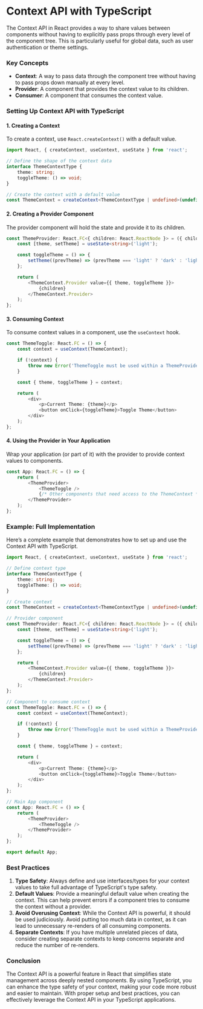 # Context API with TypeScript

The Context API in React provides a way to share values between components without having to explicitly pass props through every level of the component tree. This is particularly useful for global data, such as user authentication or theme settings.

### Key Concepts

- **Context**: A way to pass data through the component tree without having to pass props down manually at every level.
- **Provider**: A component that provides the context value to its children.
- **Consumer**: A component that consumes the context value.

### Setting Up Context API with TypeScript

#### 1. Creating a Context

To create a context, use `React.createContext()` with a default value.

```typescript
import React, { createContext, useContext, useState } from 'react';

// Define the shape of the context data
interface ThemeContextType {
    theme: string;
    toggleTheme: () => void;
}

// Create the context with a default value
const ThemeContext = createContext<ThemeContextType | undefined>(undefined);
```

#### 2. Creating a Provider Component

The provider component will hold the state and provide it to its children.

```typescript
const ThemeProvider: React.FC<{ children: React.ReactNode }> = ({ children }) => {
    const [theme, setTheme] = useState<string>('light');

    const toggleTheme = () => {
        setTheme((prevTheme) => (prevTheme === 'light' ? 'dark' : 'light'));
    };

    return (
        <ThemeContext.Provider value={{ theme, toggleTheme }}>
            {children}
        </ThemeContext.Provider>
    );
};
```

#### 3. Consuming Context

To consume context values in a component, use the `useContext` hook.

```typescript
const ThemeToggle: React.FC = () => {
    const context = useContext(ThemeContext);

    if (!context) {
        throw new Error('ThemeToggle must be used within a ThemeProvider');
    }

    const { theme, toggleTheme } = context;

    return (
        <div>
            <p>Current Theme: {theme}</p>
            <button onClick={toggleTheme}>Toggle Theme</button>
        </div>
    );
};
```

#### 4. Using the Provider in Your Application

Wrap your application (or part of it) with the provider to provide context values to components.

```typescript
const App: React.FC = () => {
    return (
        <ThemeProvider>
            <ThemeToggle />
            {/* Other components that need access to the ThemeContext */}
        </ThemeProvider>
    );
};
```

### Example: Full Implementation

Here’s a complete example that demonstrates how to set up and use the Context API with TypeScript.

```typescript
import React, { createContext, useContext, useState } from 'react';

// Define context type
interface ThemeContextType {
    theme: string;
    toggleTheme: () => void;
}

// Create context
const ThemeContext = createContext<ThemeContextType | undefined>(undefined);

// Provider component
const ThemeProvider: React.FC<{ children: React.ReactNode }> = ({ children }) => {
    const [theme, setTheme] = useState<string>('light');

    const toggleTheme = () => {
        setTheme((prevTheme) => (prevTheme === 'light' ? 'dark' : 'light'));
    };

    return (
        <ThemeContext.Provider value={{ theme, toggleTheme }}>
            {children}
        </ThemeContext.Provider>
    );
};

// Component to consume context
const ThemeToggle: React.FC = () => {
    const context = useContext(ThemeContext);

    if (!context) {
        throw new Error('ThemeToggle must be used within a ThemeProvider');
    }

    const { theme, toggleTheme } = context;

    return (
        <div>
            <p>Current Theme: {theme}</p>
            <button onClick={toggleTheme}>Toggle Theme</button>
        </div>
    );
};

// Main App component
const App: React.FC = () => {
    return (
        <ThemeProvider>
            <ThemeToggle />
        </ThemeProvider>
    );
};

export default App;
```

### Best Practices

1. **Type Safety**: Always define and use interfaces/types for your context values to take full advantage of TypeScript's type safety.
2. **Default Values**: Provide a meaningful default value when creating the context. This can help prevent errors if a component tries to consume the context without a provider.
3. **Avoid Overusing Context**: While the Context API is powerful, it should be used judiciously. Avoid putting too much data in context, as it can lead to unnecessary re-renders of all consuming components.
4. **Separate Contexts**: If you have multiple unrelated pieces of data, consider creating separate contexts to keep concerns separate and reduce the number of re-renders.

### Conclusion

The Context API is a powerful feature in React that simplifies state management across deeply nested components. By using TypeScript, you can enhance the type safety of your context, making your code more robust and easier to maintain. With proper setup and best practices, you can effectively leverage the Context API in your TypeScript applications.